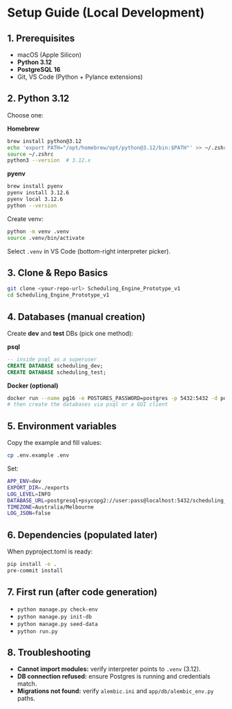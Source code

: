 # Setup Guide (Local Development)

## 1. Prerequisites
- macOS (Apple Silicon)
- **Python 3.12**
- **PostgreSQL 16**
- Git, VS Code (Python + Pylance extensions)

## 2. Python 3.12
Choose one:

**Homebrew**
```bash
brew install python@3.12
echo 'export PATH="/opt/homebrew/opt/python@3.12/bin:$PATH"' >> ~/.zshrc
source ~/.zshrc
python3 --version  # 3.12.x
```
**pyenv**
```bash
brew install pyenv
pyenv install 3.12.6
pyenv local 3.12.6
python --version
```
Create venv:
```bash
python -m venv .venv
source .venv/bin/activate
```
Select ```.venv``` in VS Code (bottom-right interpreter picker).

## 3. Clone & Repo Basics
```bash
git clone <your-repo-url> Scheduling_Engine_Prototype_v1
cd Scheduling_Engine_Prototype_v1
```

## 4. Databases (manual creation)
Create **dev** and **test** DBs (pick one method):

**psql**
```sql
-- inside psql as a superuser
CREATE DATABASE scheduling_dev;
CREATE DATABASE scheduling_test;
```
**Docker (optional)**
```bash
docker run --name pg16 -e POSTGRES_PASSWORD=postgres -p 5432:5432 -d postgres:16
# then create the databases via psql or a GUI client
```

## 5. Environment variables
Copy the example and fill values:
```bash
cp .env.example .env
```
Set:
```bash
APP_ENV=dev
EXPORT_DIR=./exports
LOG_LEVEL=INFO
DATABASE_URL=postgresql+psycopg2://user:pass@localhost:5432/scheduling_dev
TIMEZONE=Australia/Melbourne
LOG_JSON=false
```

## 6. Dependencies (populated later)
When pyproject.toml is ready:
```bash
pip install -e .
pre-commit install
```

## 7. First run (after code generation)
- ```python manage.py check-env```
- ```python manage.py init-db```
- ```python manage.py seed-data```
- ```python run.py```

## 8. Troubleshooting
- **Cannot import modules:** verify interpreter points to ```.venv``` (3.12).
- **DB connection refused:** ensure Postgres is running and credentials match.
- **Migrations not found:** verify ```alembic.ini``` and ```app/db/alembic_env.py``` paths.
